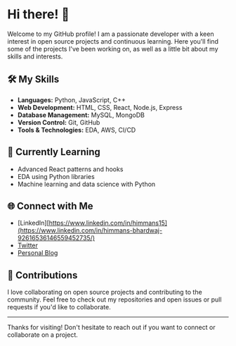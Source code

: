# Hi there! 👋

Welcome to my GitHub profile! I am a passionate developer with a keen interest in open source projects and continuous learning. Here you'll find some of the projects I've been working on, as well as a little bit about my skills and interests.

## 🛠️ My Skills

- **Languages:** Python, JavaScript, C++
- **Web Development:** HTML, CSS, React, Node.js, Express
- **Database Management:** MySQL, MongoDB
- **Version Control:** Git, GitHub
- **Tools & Technologies:** EDA, AWS, CI/CD

## 🌱 Currently Learning

- Advanced React patterns and hooks
- EDA using Python libraries
- Machine learning and data science with Python


## 🌐 Connect with Me

- [LinkedIn][https://www.linkedin.com/in/himmans15](https://www.linkedin.com/in/himmans-bhardwaj-92616536146559452735/)
- [Twitter](https://twitter.com/himmans15)
- [Personal Blog](https://himmans15.github.io/blog)



## 🤝 Contributions

I love collaborating on open source projects and contributing to the community. Feel free to check out my repositories and open issues or pull requests if you'd like to collaborate.

---

Thanks for visiting! Don't hesitate to reach out if you want to connect or collaborate on a project.
